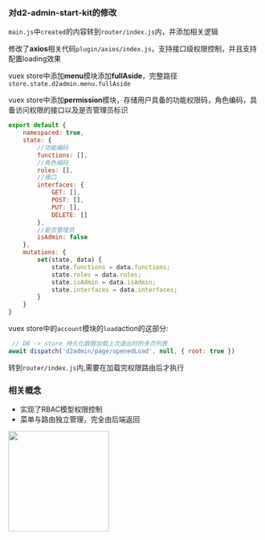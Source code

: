 ### 对d2-admin-start-kit的修改
`main.js`中`created`的内容转到`router/index.js`内，并添加相关逻辑

修改了**axios**相关代码`plugin/axios/index.js`，支持接口级权限控制，并且支持配置loading效果

vuex store中添加**menu**模块添加**fullAside**，完整路径`store.state.d2admin.menu.fullAside`

vuex store中添加**permission**模块，存储用户具备的功能权限码，角色编码，具备访问权限的接口以及是否管理员标识
```js
export default {
    namespaced: true,
    state: {
        //功能编码
        functions: [],
        //角色编码
        roles: [],
        //接口
        interfaces: {
            GET: [],
            POST: [],
            PUT: [],
            DELETE: []
        },
        //是否管理员
        isAdmin: false
    },
    mutations: {
        set(state, data) {
            state.functions = data.functions;
            state.roles = data.roles;
            state.isAdmin = data.isAdmin;
            state.interfaces = data.interfaces;
        }
    }
}
```

vuex store中的`account`模块的`load`action的这部分:
```js
 // DB -> store 持久化数据加载上次退出时的多页列表
await dispatch('d2admin/page/openedLoad', null, { root: true })
```
转到`router/index.js`内,需要在加载完权限路由后才执行

### 相关概念

* 实现了RBAC模型权限控制
* 菜单与路由独立管理，完全由后端返回



<a href="https://github.com/d2-projects/d2-admin" target="_blank"><img src="https://raw.githubusercontent.com/FairyEver/d2-admin/master/doc/image/d2-admin@2x.png" width="200"></a>